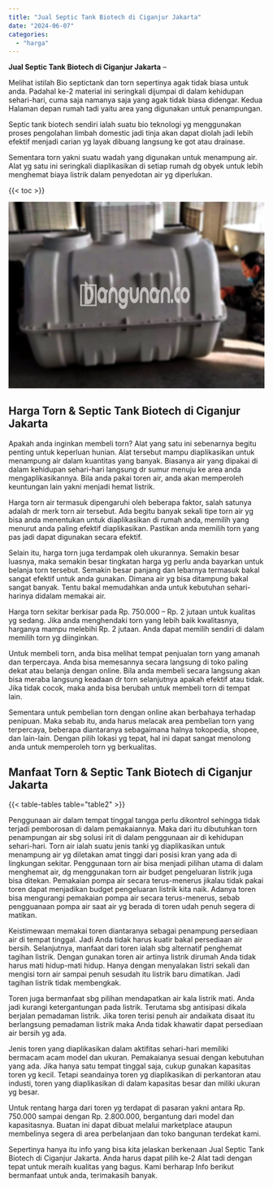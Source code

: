 ```yaml
---
title: "Jual Septic Tank Biotech di Ciganjur Jakarta"
date: "2024-06-07"
categories: 
  - "harga"
---
```


**Jual Septic Tank Biotech di Ciganjur Jakarta** –

Melihat istilah Bio septictank dan torn sepertinya agak tidak biasa untuk anda. Padahal ke-2 material ini seringkali dijumpai di dalam kehidupan sehari-hari, cuma saja namanya saja yang agak tidak biasa didengar. Kedua Halaman depan rumah tadi yaitu area yang digunakan untuk penampungan.

Septic tank biotech sendiri ialah suatu bio teknologi yg menggunakan proses pengolahan limbah domestic jadi tinja akan dapat diolah jadi lebih efektif menjadi carian yg layak dibuang langsung ke got atau drainase.

Sementara torn yakni suatu wadah yang digunakan untuk menampung air. Alat yg satu ini seringkali diaplikasikan di setiap rumah dg obyek untuk lebih menghemat biaya listrik dalam penyedotan air yg diperlukan.

{{< toc >}}

![Jual Septic Tank Biotech di Ciganjur Jakarta](/images/jual-bio-septictank-33.png)

## Harga Torn & Septic Tank Biotech di Ciganjur Jakarta

Apakah anda inginkan membeli torn? Alat yang satu ini sebenarnya begitu penting untuk keperluan hunian. Alat tersebut mampu diaplikasikan untuk menampung air dalam kuantitas yang banyak. Biasanya air yang dipakai di dalam kehidupan sehari-hari langsung dr sumur menuju ke area anda mengaplikasikannya. Bila anda pakai toren air, anda akan memperoleh keuntungan lain yakni menjadi hemat listrik.

Harga torn air termasuk dipengaruhi oleh beberapa faktor, salah satunya adalah dr merk torn air tersebut. Ada begitu banyak sekali tipe torn air yg bisa anda menentukan untuk diaplikasikan di rumah anda, memilih yang menurut anda paling efektif diaplikasikan. Pastikan anda memilih torn yang pas jadi dapat digunakan secara efektif.

Selain itu, harga torn juga terdampak oleh ukurannya. Semakin besar luasnya, maka semakin besar tingkatan harga yg perlu anda bayarkan untuk belanja torn tersebut. Semakin besar panjang dan lebarnya termasuk bakal sangat efektif untuk anda gunakan. Dimana air yg bisa ditampung bakal sangat banyak. Tentu bakal memudahkan anda untuk kebutuhan sehari-harinya didalam memakai air.

Harga torn sekitar berkisar pada Rp. 750.000 – Rp. 2 jutaan untuk kualitas yg sedang. Jika anda menghendaki torn yang lebih baik kwalitasnya, harganya mampu melebihi Rp. 2 jutaan. Anda dapat memilih sendiri di dalam memilih torn yg diinginkan.

Untuk membeli torn, anda bisa melihat tempat penjualan torn yang amanah dan terpercaya. Anda bisa memesannya secara langsung di toko paling dekat atau belanja dengan online. Bila anda membeli secara langsung akan bisa meraba langsung keadaan dr torn selanjutnya apakah efektif atau tidak. Jika tidak cocok, maka anda bisa berubah untuk membeli torn di tempat lain.

Sementara untuk pembelian torn dengan online akan berbahaya terhadap penipuan. Maka sebab itu, anda harus melacak area pembelian torn yang terpercaya, beberapa diantaranya sebagaimana halnya tokopedia, shopee, dan lain-lain. Dengan pilih lokasi yg tepat, hal ini dapat sangat menolong anda untuk memperoleh torn yg berkualitas.

## Manfaat Torn & Septic Tank Biotech di Ciganjur Jakarta

{{< table-tables table="table2" >}}

Penggunaan air dalam tempat tinggal tangga perlu dikontrol sehingga tidak terjadi pemborosan di dalam pemakaiannya. Maka dari itu dibutuhkan torn penampungan air sbg solusi irit di dalam penggunaan air di kehidupan sehari-hari. Torn air ialah suatu jenis tanki yg diaplikasikan untuk menampung air yg diletakan amat tinggi dari posisi kran yang ada di lingkungan sekitar. Penggunaan torn air bisa menjadi pilihan utama di dalam menghemat air, dg menggunakan torn air budget pengeluaran listrik juga bisa ditekan. Pemakaian pompa air secara terus-menerus jikalau tidak pakai toren dapat menjadikan budget pengeluaran listrik kita naik. Adanya toren bisa mengurangi pemakaian pompa air secara terus-menerus, sebab pengguanaan pompa air saat air yg berada di toren udah penuh segera di matikan.

Keistimewaan memakai toren diantaranya sebagai penampung persediaan air di tempat tinggal. Jadi Anda tidak harus kuatir bakal persediaan air bersih. Selanjutnya, manfaat dari toren ialah sbg alternatif penghemat tagihan listrik. Dengan gunakan toren air artinya listrik dirumah Anda tidak harus mati hidup-mati hidup. Hanya dengan menyalakan listri sekali dan mengisi torn air sampai penuh sesudah itu listrik baru dimatikan. Jadi tagihan listrik tidak membengkak.

Toren juga bermanfaat sbg pilihan mendapatkan air kala listrik mati. Anda jadi kurangi ketergantungan pada listrik. Terutama sbg antisipasi dikala berjalan pemadaman listrik. Jika toren terisi penuh air andaikata disaat itu berlangsung pemadaman listrik maka Anda tidak khawatir dapat persediaan air bersih yg ada.

Jenis toren yang diaplikasikan dalam aktifitas sehari-hari memiliki bermacam acam model dan ukuran. Pemakaianya sesuai dengan kebutuhan yang ada. Jika hanya satu tempat tinggal saja, cukup gunakan kapasitas toren yg kecil. Tetapi seandainya toren yg diaplikasikan di perkantoran atau industi, toren yang diaplikasikan di dalam kapasitas besar dan miliki ukuran yg besar.

Untuk rentang harga dari toren yg terdapat di pasaran yakni antara Rp. 750.000 sampai dengan Rp. 2.800.000, bergantung dari model dan kapasitasnya. Buatan ini dapat dibuat melalui marketplace ataupun membelinya segera di area perbelanjaan dan toko bangunan terdekat kami.

Sepertinya hanya itu info yang bisa kita jelaskan berkenaan Jual Septic Tank Biotech di Ciganjur Jakarta. Anda harus dapat pilih ke-2 Alat tadi dengan tepat untuk meraih kualitas yang bagus. Kami berharap Info berikut bermanfaat untuk anda, terimakasih banyak.
